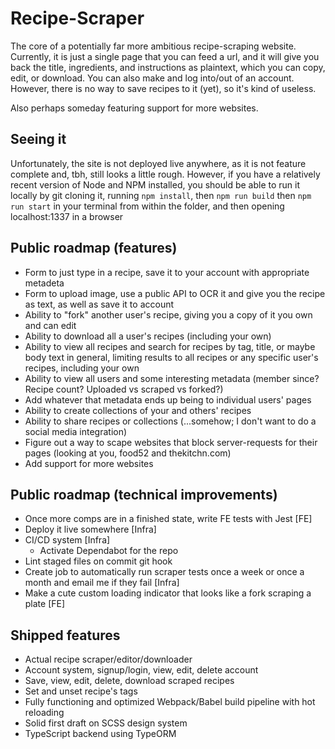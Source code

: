 # Recipe-Scraper

The core of a potentially far more ambitious recipe-scraping website. Currently, it is just a single page that you can feed a url, and it will give you back the title, ingredients, and instructions as plaintext, which you can copy, edit, or download. You can also make and log into/out of an account. However, there is no way to save recipes to it (yet), so it's kind of useless.

Also perhaps someday featuring support for more websites.

## Seeing it

Unfortunately, the site is not deployed live anywhere, as it is not feature complete and, tbh, still looks a little rough. However, if you have a relatively recent version of Node and NPM installed, you should be able to run it locally by git cloning it, running `npm install`, then `npm run build` then `npm run start` in your terminal from within the folder, and then opening localhost:1337 in a browser

## Public roadmap (features)

- Form to just type in a recipe, save it to your account with appropriate metadeta
- Form to upload image, use a public API to OCR it and give you the recipe as text, as well as save it to account
- Ability to "fork" another user's recipe, giving you a copy of it you own and can edit
- Ability to download all a user's recipes (including your own)
- Ability to view all recipes and search for recipes by tag, title, or maybe body text in general, limiting results to all recipes or any specific user's recipes, including your own
- Ability to view all users and some interesting metadata (member since? Recipe count? Uploaded vs scraped vs forked?)
- Add whatever that metadata ends up being to individual users' pages
- Ability to create collections of your and others' recipes
- Ability to share recipes or collections (...somehow; I don't want to do a social media integration)
- Figure out a way to scape websites that block server-requests for their pages (looking at you, food52 and thekitchn.com)
- Add support for more websites

## Public roadmap (technical improvements)

- Once more comps are in a finished state, write FE tests with Jest [FE]
- Deploy it live somewhere [Infra]
- CI/CD system [Infra]
  - Activate Dependabot for the repo
- Lint staged files on commit git hook
- Create job to automatically run scraper tests once a week or once a month and email me if they fail [Infra]
- Make a cute custom loading indicator that looks like a fork scraping a plate [FE]

## Shipped features

- Actual recipe scraper/editor/downloader
- Account system, signup/login, view, edit, delete account
- Save, view, edit, delete, download scraped recipes
- Set and unset recipe's tags
- Fully functioning and optimized Webpack/Babel build pipeline with hot reloading
- Solid first draft on SCSS design system
- TypeScript backend using TypeORM

